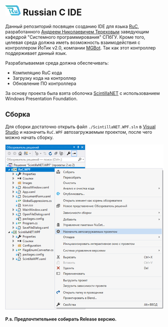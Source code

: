 # ![Logo](RuC.WPF/Images/Repository.png) Russian C IDE

Данный репозиторий посвящен созданию IDE для языка [RuC](https://github.com/andrey-terekhov/RuC),
разработанного [Андреем Николаевичем Тереховым](https://github.com/andrey-terekhov)
заведующим кафедрой "Системного программирования" СПбГУ.
Кроме того, целевая среда должна иметь возможность взаимодействия с контроллером ЙоТик v2.0, компании [MGBot](https://mgbot.ru/).
Так как этот контроллер поддерживает данный язык.

Разрабатываемая среда должна обеспечивать:
- Компиляцию RuC кода
- Загрузку кода на контроллер
- Обновление ПО контроллера

За основу проекта была взята оболочка [ScintillaNET](https://github.com/jacobslusser/ScintillaNET)
с использованием Windows Presentation Foundation.

## Сборка

Для сборки достаточно открыть файл `./ScintillaNET.WPF.sln`
в [Visual Studio](https://visualstudio.microsoft.com/ru/vs/)
и назначить `RuC.WPF` автозагружаемым проектом, после чего можно начать сборку.

![RuC.WPF](RuC.WPF/Images/RuC.WPF.png)

#### P.s. Предпочтительнее собирать Release версию.
